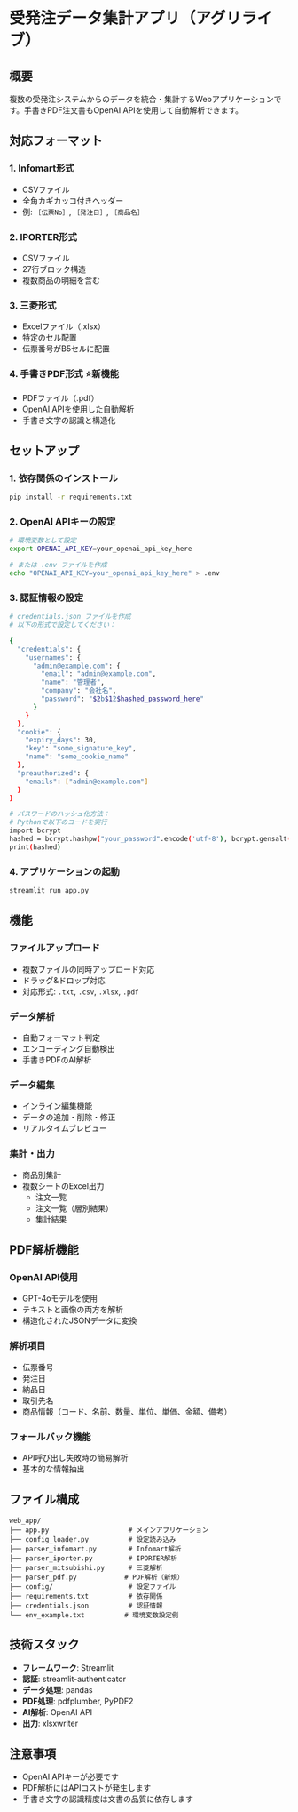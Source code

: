 # 受発注データ集計アプリ（アグリライブ）

## 概要
複数の受発注システムからのデータを統合・集計するWebアプリケーションです。手書きPDF注文書もOpenAI APIを使用して自動解析できます。

## 対応フォーマット

### 1. **Infomart形式**
- CSVファイル
- 全角カギカッコ付きヘッダー
- 例: `［伝票No］`, `［発注日］`, `［商品名］`

### 2. **IPORTER形式**
- CSVファイル
- 27行ブロック構造
- 複数商品の明細を含む

### 3. **三菱形式**
- Excelファイル（.xlsx）
- 特定のセル配置
- 伝票番号がB5セルに配置

### 4. **手書きPDF形式** ⭐新機能
- PDFファイル（.pdf）
- OpenAI APIを使用した自動解析
- 手書き文字の認識と構造化

## セットアップ

### 1. 依存関係のインストール
```bash
pip install -r requirements.txt
```

### 2. OpenAI APIキーの設定
```bash
# 環境変数として設定
export OPENAI_API_KEY=your_openai_api_key_here

# または .env ファイルを作成
echo "OPENAI_API_KEY=your_openai_api_key_here" > .env
```

### 3. 認証情報の設定
```bash
# credentials.json ファイルを作成
# 以下の形式で設定してください：

{
  "credentials": {
    "usernames": {
      "admin@example.com": {
        "email": "admin@example.com",
        "name": "管理者",
        "company": "会社名",
        "password": "$2b$12$hashed_password_here"
      }
    }
  },
  "cookie": {
    "expiry_days": 30,
    "key": "some_signature_key",
    "name": "some_cookie_name"
  },
  "preauthorized": {
    "emails": ["admin@example.com"]
  }
}

# パスワードのハッシュ化方法：
# Pythonで以下のコードを実行
import bcrypt
hashed = bcrypt.hashpw("your_password".encode('utf-8'), bcrypt.gensalt()).decode('utf-8')
print(hashed)
```

### 4. アプリケーションの起動
```bash
streamlit run app.py
```

## 機能

### ファイルアップロード
- 複数ファイルの同時アップロード対応
- ドラッグ&ドロップ対応
- 対応形式: `.txt`, `.csv`, `.xlsx`, `.pdf`

### データ解析
- 自動フォーマット判定
- エンコーディング自動検出
- 手書きPDFのAI解析

### データ編集
- インライン編集機能
- データの追加・削除・修正
- リアルタイムプレビュー

### 集計・出力
- 商品別集計
- 複数シートのExcel出力
  - 注文一覧
  - 注文一覧（層別結果）
  - 集計結果

## PDF解析機能

### OpenAI API使用
- GPT-4oモデルを使用
- テキストと画像の両方を解析
- 構造化されたJSONデータに変換

### 解析項目
- 伝票番号
- 発注日
- 納品日
- 取引先名
- 商品情報（コード、名前、数量、単位、単価、金額、備考）

### フォールバック機能
- API呼び出し失敗時の簡易解析
- 基本的な情報抽出

## ファイル構成

```
web_app/
├── app.py                    # メインアプリケーション
├── config_loader.py          # 設定読み込み
├── parser_infomart.py        # Infomart解析
├── parser_iporter.py         # IPORTER解析
├── parser_mitsubishi.py      # 三菱解析
├── parser_pdf.py            # PDF解析（新規）
├── config/                   # 設定ファイル
├── requirements.txt          # 依存関係
├── credentials.json          # 認証情報
└── env_example.txt          # 環境変数設定例
```

## 技術スタック

- **フレームワーク**: Streamlit
- **認証**: streamlit-authenticator
- **データ処理**: pandas
- **PDF処理**: pdfplumber, PyPDF2
- **AI解析**: OpenAI API
- **出力**: xlsxwriter

## 注意事項

- OpenAI APIキーが必要です
- PDF解析にはAPIコストが発生します
- 手書き文字の認識精度は文書の品質に依存します